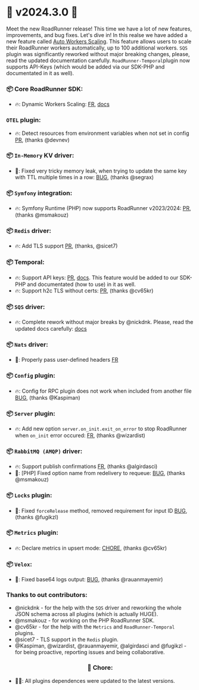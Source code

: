 # 🚀 v2024.3.0 🚀

Meet the new RoadRunner release! This time we have a lot of new features, improvements, and bug fixes. Let's dive in! In this realse we have added a new feature called [Auto Workers Scaling](https://docs.roadrunner.dev/docs/php-worker/auto-scaling). This feature allows users to scale their RoadRunner workers automatically, up to 100 additional workers. `SQS` plugin was significantly reworked without major breaking changes, please, read the updated documentation carefully. `RoadRunner-Temporal`plugin now supports API-Keys (which would be added via our SDK-PHP and documentated in it as well).

###  📦 Core RoadRunner SDK:
- 🔥: Dynamic Workers Scaling: [FR](https://github.com/roadrunner-server/roadrunner/issues/97), [docs](https://docs.roadrunner.dev/docs/php-worker/auto-scaling)

### `OTEL` plugin:
- 🔥: Detect resources from environment variables when not set in config [PR](https://github.com/roadrunner-server/otel/pull/64/), (thanks @devnev)

### 📦 `In-Memory` KV driver:
- 🐛: Fixed very tricky memory leak, when trying to update the same key with TTL multiple times in a row: [BUG](https://github.com/roadrunner-server/roadrunner/issues/2051), (thanks @segrax)

### 📦 `Symfony` integration:
- 🔥: Symfony Runtime (PHP) now supports RoadRunner v2023/2024: [PR](https://github.com/php-runtime/runtime/pull/172), (thanks @msmakouz)

### 📦 `Redis` driver:
- 🔥: Add TLS support [PR](https://github.com/roadrunner-server/redis/pull/104), (thanks, @sicet7)

###  📦 Temporal:
- 🔥: Support API keys: [PR](https://github.com/temporalio/roadrunner-temporal/pull/575), [docs](https://docs.temporal.io/cloud/api-keys). This feature would be added to our SDK-PHP and documentated (how to use) in it as well.
- 🔥: Support h2c TLS without certs: [PR](https://github.com/temporalio/roadrunner-temporal/pull/579), (thanks @cv65kr)

### 📦 `SQS` driver: 
- 🔥: Complete rework without major breaks by @nickdnk. Please, read the updated docs carefully: [docs](https://docs.roadrunner.dev/docs/queues-and-jobs/sqs)

### 📦 `Nats` driver:
- 🐛: Properly pass user-defined headers [FR](https://github.com/roadrunner-server/nats/pull/182)

### 📦 `Config` plugin:
- 🔥: Config for RPC plugin does not work when included from another file [BUG](https://github.com/roadrunner-server/roadrunner/issues/2017), (thanks @Kaspiman)

### 📦 `Server` plugin:
- 🔥: Add new option `server.on_init.exit_on_error` to stop RoadRunner when `on_init` error occured: [FR](https://github.com/roadrunner-server/roadrunner/issues/2075), (thanks @wizardist)

### 📦 `RabbitMQ (AMQP)` driver:
- 🔥: Support publish confirmations [FR](https://github.com/roadrunner-server/roadrunner/issues/2014), (thanks @algirdasci)
- 🐛: [PHP] Fixed option name from redelivery to requeue: [BUG](https://github.com/roadrunner-php/jobs/pull/71), (thanks @msmakouz)

### 📦 `Locks` plugin:
- 🐛: Fixed `forceRelease` method, removed requirement for input ID [BUG](https://github.com/roadrunner-server/roadrunner/issues/2050), (thanks @fugikzl)

### 📦 `Metrics` plugin:
- 🔥: Declare metrics in upsert mode: [CHORE](https://github.com/roadrunner-server/metrics/pull/113), (thanks @cv65kr)

### 📦 `Velox`:
- 🐛: Fixed base64 logs output: [BUG](https://github.com/roadrunner-server/roadrunner/issues/2028), (thanks @rauanmayemir)

### Thanks to out contributors:
- @nickdnk - for the help with the `SQS` driver and reworking the whole JSON schema across all plugins (which is actually HUGE).
- @msmakouz - for working on the PHP RoadRunner SDK.
- @cv65kr - for the help with the `Metrics` and `RoadRunner-Temporal` plugins.
- @sicet7 - TLS support in the `Redis` plugin.
- @Kaspiman, @wizardist, @rauanmayemir, @algirdasci and @fugikzl - for being proactive, reporting issues and being collaborative.

### <center>🧹 Chore:</center>

- 🧑‍🏭: All plugins dependences were updated to the latest versions.
